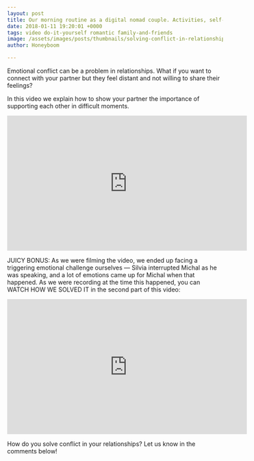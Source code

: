 ```yaml
---
layout: post
title: Our morning routine as a digital nomad couple. Activities, self-time and challenges.
date: 2018-01-11 19:20:01 +0000
tags: video do-it-yourself romantic family-and-friends
image: /assets/images/posts/thumbnails/solving-conflict-in-relationships-thumb.jpg
author: Honeyboom

---
```

Emotional conflict can be a problem in relationships. What if you want to connect with your partner but they feel distant and not willing to share their feelings?

In this video we explain how to show your partner the importance of supporting each other in difficult moments.

<div class="video-container"><iframe width="560" height="315" src="https://www.youtube.com/embed/ODIK9YyRxzg" frameborder="0" allow="autoplay; encrypted-media" allowfullscreen></iframe></div>

JUICY BONUS: As we were filming the video, we ended up facing a triggering emotional challenge ourselves — Silvia interrupted Michal as he was speaking, and a lot of emotions came up for Michal when that happened. As we were recording at the time this happened, you can WATCH HOW WE SOLVED IT in the second part of this video:

<div class="video-container"><iframe width="560" height="315" src="https://www.youtube.com/embed/Br3DsZFH7jc" frameborder="0" allow="autoplay; encrypted-media" allowfullscreen></iframe></div>

How do you solve conflict in your relationships? Let us know in the comments below!
